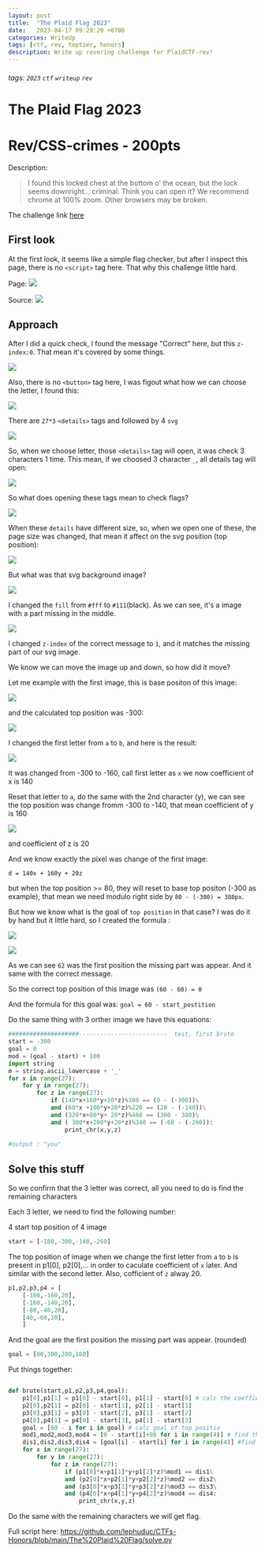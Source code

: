 ```yaml
---
layout: post
title:  "The Plaid Flag 2023"
date:   2023-04-17 09:29:20 +0700
categories: WriteUp
tags: [ctf, rev, toptier, honors]
description: Write up revering challenge for PlaidCTF-rev!
---
```


###### tags: `2023` `ctf` `writeup` `rev` 
# The Plaid Flag 2023

# Rev/CSS-crimes - 200pts

Description:
>I found this locked chest at the bottom o' the ocean, but the lock seems downright... criminal. Think you can open it? We recommend chrome at 100% zoom. Other browsers may be broken.

The challenge link [here](https://plaidctf.com/files/css.74486b61b22e49b3d8c5afebee1269e37b50071afbf1608b8b4563bf8d09ef92.html)

## First look
At the first look, it seems like a simple flag checker, but after I inspect this page, there is no ``<script>`` tag here. That why this challenge little hard.

Page:
![](https://i.imgur.com/Ch4F4FN.png)

Source:
![](https://i.imgur.com/wt2JeFO.png)
    
## Approach

After I did a quick check, I found the message "Correct" here, but this `z-index:0`. That mean it's covered by some things.

![](https://i.imgur.com/AbAELOY.png)

Also, there is no `<button>` tag here, I was figout what how we can choose the letter, I found this:

![](https://i.imgur.com/F4iC6Ou.png)

There are `27*3` `<details>` tags and followed by 4 `svg`

![](https://i.imgur.com/Pegl11S.png)

So, when we choose letter, those `<details>` tag will open, it was check 3 characters 1 time. This mean, if we choosed 3 character `_`, all details tag will open:

![](https://i.imgur.com/VZtZNho.png)

So what does opening these tags mean to check flags?

![](https://i.imgur.com/0i1Jo1T.png)

When these `details` have different size, so, when we open one of these, the page size was changed, that mean it affect on the svg position (top position):

![](https://i.imgur.com/yBGMJdA.png)

But what was that svg background image? 

![](https://i.imgur.com/t720seV.png)

I changed the `fill` from `#fff` to `#111`(black). As we can see, it's a image with a part missing in the middle. 

![](https://i.imgur.com/UlkFFGv.png)

I changed `z-index` of the correct message to `1`, and it matches the missing part of our svg image.

We know we can move the image up and down, so how did it move?

Let me example with the first image, this is base positon of this image:

![](https://i.imgur.com/7rQUevl.png)

and the calculated top position was -300:

![](https://i.imgur.com/irzDIWp.png)

I changed the first letter from `a` to `b`, and here is the result:

![](https://i.imgur.com/cB516zy.png)

It was changed from -300 to -160, call first letter as `x` we now coefficient of x is 140

Reset that letter to `a`, do the same with the 2nd character (y), we can see the top position was change fromm -300 to -140, that mean coefficient of y is 160

![](https://i.imgur.com/nbuYYQo.png)

and coefficient of z is 20

And we know exactly the pixel was change of the first image:

`d = 140x + 160y + 20z`

but when the top position >= 80, they will reset to base top positon (-300 as example), that mean we need modulo right side by `80 - (-300) = 380px`.

But how we know what is the goal of `top position` in that case? I was do it by hand but it little hard, so I created the formula :

![](https://i.imgur.com/mE8ltUW.png)

![](https://i.imgur.com/z7zzc9v.png)


As we can see `62` was the first position the missing part was appear. And it same with the correct message.

So the correct top position of this image was ``(60 - 60) = 0``

And the formula for this goal was: `goal = 60 - start_postition`

Do the same thing with 3 orther image we have this equations:

```python
####################-------------------------  test, first brute
start = -300
goal = 0
mod = (goal - start) + 100
import string
m = string.ascii_lowercase + '_'
for x in range(27):
    for y in range(27):
        for z in range(27):
            if (140*x+160*y+20*z)%380 == (0 - (-300))\
            and (60*x +100*y+20*z)%220 == (20 - (-140))\
            and (320*x+80*y+ 20*z)%460 == (380 - 380)\
            and ( 300*x+200*y+20*z)%340 == (-60 - (-260)):
                print_chr(x,y,z) 
                
#output : "you"
```
## Solve this stuff

So we confirm that the 3 letter was correct, all you need to do is find the remaining characters

Each 3 letter, we need to find the following number:

4 start top position of 4 image

```python
start = [-180,-300,-140,-260]
```
The top position of image when we change the first letter from `a` to `b` is present in p1[0], p2[0],... in order to caculate coefficient of `x` later.
And similar with the second letter. Also, cofficient of `z` alway 20.
```python
p1,p2,p3,p4 = [
    [-160,-160,20],
    [-160,-140,20],
    [-80,-40,20],
    [40,-60,20],
    ]
```
And the goal are the first position the missing part was appear. (rounded)
```python
goal = [80,300,200,160]
```

Put things together:

```python

def brute(start,p1,p2,p3,p4,goal):
    p1[0],p1[1] = p1[0] - start[0], p1[1] - start[0] # calc the coefficient of x, y of equation 1
    p2[0],p2[1] = p2[0] - start[1], p2[1] - start[1]
    p3[0],p3[1] = p3[0] - start[2], p3[1] - start[2]
    p4[0],p4[1] = p4[0] - start[3], p4[1] - start[3]
    goal = [60 - i for i in goal] # calc goal of top positio
    mod1,mod2,mod3,mod4 = [0 - start[i]+80 for i in range(4)] # find the mod
    dis1,dis2,dis3,dis4 = [goal[i] - start[i] for i in range(4)] #find the correct distance
    for x in range(27):
        for y in range(27):
            for z in range(27): 
                if (p1[0]*x+p1[1]*y+p1[2]*z)%mod1 == dis1\
                and (p2[0]*x+p2[1]*y+p2[2]*z)%mod2 == dis2\
                and (p3[0]*x+p3[1]*y+p3[2]*z)%mod3 == dis3\
                and (p4[0]*x+p4[1]*y+p4[2]*z)%mod4 == dis4:
                    print_chr(x,y,z)
```
Do the same with the remaining characters we will get flag.

Full script here:
https://github.com/lephuduc/CTFs-Honors/blob/main/The%20Plaid%20Flag/solve.py
